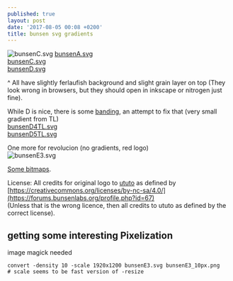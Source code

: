 ```yaml
---
published: true
layout: post
date: '2017-08-05 00:08 +0200'
title: bunsen svg gradients
---
```

![bunsenC.svg]({{site.baseurl}}/media/bunsenC.svg)
[bunsenA.svg]({{site.baseurl}}/media/bunsenA.svg)  
[bunsenC.svg]({{site.baseurl}}/media/bunsenC.svg)  
[bunsenD.svg]({{site.baseurl}}/media/bunsenD.svg)  

^ All have slightly ferlaufish background and slight grain layer on top (They look wrong in browsers, but they should open in inkscape or nitrogen just fine).

While D is nice, there is some [banding](https://answers.launchpad.net/inkscape/+question/462888), an attempt to fix that (very small gradient from TL)  
[bunsenD4TL.svg]({{site.baseurl}}/media/bunsenD4TL.svg)  
[bunsenD5TL.svg]({{site.baseurl}}/media/bunsenD5TL.svg)

One more for revolucion (no gradients, red logo)  
![bunsenE3.svg]({{site.baseurl}}/media/bunsenE3.svg)

[Some bitmaps](https://forums.bunsenlabs.org/viewtopic.php?pid=57757#p57757).

License: All credits for original logo to [ututo](https://forums.bunsenlabs.org/profile.php?id=67) as defined by  
[https://creativecommons.org/licenses/by-nc-sa/4.0/](https://forums.bunsenlabs.org/profile.php?id=67)    
(Unless that is the wrong licence, then all credits to ututo as defined by the correct license).

## getting some interesting Pixelization

image magick needed

    convert -density 10 -scale 1920x1200 bunsenE3.svg bunsenE3_10px.png
    # scale seems to be fast version of -resize
